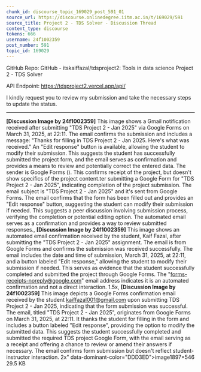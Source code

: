 ```yaml
---
chunk_id: discourse_topic_169029_post_591_01
source_url: https://discourse.onlinedegree.iitm.ac.in/t/169029/591
source_title: Project 2 - TDS Solver - Discussion Thread
content_type: discourse
tokens: 666
username: 24f1002359
post_number: 591
topic_id: 169029
---
```


GitHub Repo: GitHub - itskaiffazal/tdsproject2: Tools in data science Project 2 - TDS Solver

API Endpoint: https://tdsproject2.vercel.app/api/

I kindly request you to review my submission and take the necessary steps to update the status.

---

**[Discussion Image by 24f1002359]** This image shows a Gmail notification received after submitting "TDS Project 2 - Jan 2025" via Google Forms on March 31, 2025, at 22:11. The email confirms the submission and includes a message: "Thanks for filling in TDS Project 2 - Jan 2025. Here's what was received." An "Edit response" button is available, allowing the student to modify their submission. This suggests the student has successfully submitted the project form, and the email serves as confirmation and provides a means to review and potentially correct the entered data. The sender is Google Forms (). This confirms receipt of the project, but doesn't show specifics of the project content.ter submitting a Google Form for "TDS Project 2 - Jan 2025", indicating completion of the project submission. The email subject is "TDS Project 2 - Jan 2025" and it's sent from Google Forms. The email confirms that the form has been filled out and provides an "Edit response" button, suggesting the student can modify their submission if needed. This suggests a peer discussion involving submission process, verifying the completion or potential editing option. The automated email serves as a confirmation and provides a way to review submitted responses., **[Discussion Image by 24f1002359]** This image shows an automated email confirmation received by the student, Kaif Fazal, after submitting the "TDS Project 2 - Jan 2025" assignment. The email is from Google Forms and confirms the submission was received successfully. The email includes the date and time of submission, March 31, 2025, at 22:11, and a button labeled "Edit response," allowing the student to modify their submission if needed. This serves as evidence that the student successfully completed and submitted the project through Google Forms. The "forms-receipts-noreply@google.com" email address indicates it is an automated confirmation and not a direct interaction. 1.5x, **[Discussion Image by 24f1002359]** This image depicts a Google Forms confirmation email received by the student kaiffazal001@gmail.com upon submitting TDS Project 2 - Jan 2025, indicating that the form submission was successful. The email, titled "TDS Project 2 - Jan 2025", originates from Google Forms on March 31, 2025, at 22:11. It thanks the student for filling in the form and includes a button labeled "Edit response", providing the option to modify the submitted data. This suggests the student successfully completed and submitted the required TDS project Google Form, with the email serving as a receipt and offering a chance to review or amend their answers if necessary. The email confirms form submission but doesn't reflect student-instructor interaction. 2x" data-dominant-color="DDD3ED">image1897×546 29.5 KB
